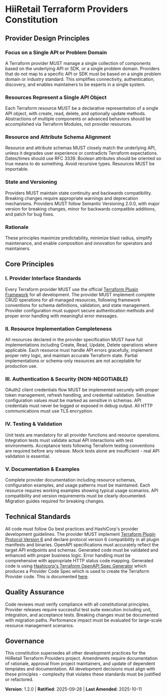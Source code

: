 <!--
Sync Impact Report:
Version change: Initial → 1.0.0
Added principles:
- I. Provider Interface Standards
- II. Resource Implementation Completeness  
- III. Authentication & Security (NON-NEGOTIABLE)
- IV. Testing & Validation
- V. Documentation & Examples
Added sections:
- Technical Standards
- Quality Assurance
Templates requiring updates: ✅ All templates aligned with Terraform provider development standards
Follow-up TODOs: None - all placeholders filled
-->

# HiiRetail Terraform Providers Constitution
## Provider Design Principles

### Focus on a Single API or Problem Domain
A Terraform provider MUST manage a single collection of components based on the underlying API or SDK, or a single problem domain. Providers that do not map to a specific API or SDK must be based on a single problem domain or industry standard. This simplifies connectivity, authentication, discovery, and enables maintainers to be experts in a single system.

### Resources Represent a Single API Object
Each Terraform resource MUST be a declarative representation of a single API object, with create, read, delete, and optionally update methods. Abstractions of multiple components or advanced behaviors should be accomplished via Terraform Modules, not provider resources.

### Resource and Attribute Schema Alignment
Resource and attribute schemas MUST closely match the underlying API, unless it degrades user experience or contradicts Terraform expectations. Dates/times should use RFC 3339. Boolean attributes should be oriented so true means to do something. Avoid recursive types. Resources MUST be importable.

### State and Versioning
Providers MUST maintain state continuity and backwards compatibility. Breaking changes require appropriate warnings and deprecation mechanisms. Providers MUST follow Semantic Versioning 2.0.0, with major version for breaking changes, minor for backwards compatible additions, and patch for bug fixes.

### Rationale
These principles maximize predictability, minimize blast radius, simplify maintenance, and enable composition and innovation for operators and maintainers.

## Core Principles

### I. Provider Interface Standards
Every Terraform provider MUST use the official [Terraform Plugin Framework](https://developer.hashicorp.com/terraform/plugin/framework) for all development. The provider MUST implement complete CRUD operations for all managed resources, following framework conventions for schema definitions, validation, and state management. Provider configuration must support secure authentication methods and proper error handling with meaningful error messages.

### II. Resource Implementation Completeness
All resources declared in the provider specification MUST have full implementations including Create, Read, Update, Delete operations where applicable. Each resource must handle API errors gracefully, implement proper retry logic, and maintain accurate Terraform state. Partial implementations or schema-only resources are not acceptable for production use.

### III. Authentication & Security (NON-NEGOTIABLE)
OAuth2 client credentials flow MUST be implemented securely with proper token management, refresh handling, and credential validation. Sensitive configuration values must be marked as sensitive in schemas. API credentials must never be logged or exposed in debug output. All HTTP communications must use TLS encryption.

### IV. Testing & Validation
Unit tests are mandatory for all provider functions and resource operations. Integration tests must validate actual API interactions with test environments. Acceptance tests following Terraform testing conventions are required before any release. Mock tests alone are insufficient - real API validation is essential.

### V. Documentation & Examples
Complete provider documentation including resource schemas, configuration examples, and usage patterns must be maintained. Each resource requires working examples showing typical usage scenarios. API compatibility and version requirements must be clearly documented. Migration guides required for breaking changes.

## Technical Standards

All code must follow Go best practices and HashiCorp's provider development guidelines. The provider MUST implement [Terraform Plugin Protocol Version 6](https://developer.hashicorp.com/terraform/plugin/terraform-plugin-protocol#protocol-version-6) and declare protocol version 6 compatibility in all plugin manifests and binaries. OpenAPI specifications must accurately reflect the target API endpoints and schemas. Generated code must be validated and enhanced with proper business logic. Error handling must be comprehensive with appropriate HTTP status code mapping. Generated code is using [Hashicorp's Terraform OpenAPI Spec Generator](https://developer.hashicorp.com/terraform/plugin/code-generation/openapi-generator) which produces a Provider Code Spec which is used to create the Terraform Provider code. This is documented [here](https://developer.hashicorp.com/terraform/plugin/code-generation/framework-generator).

## Quality Assurance

Code reviews must verify compliance with all constitutional principles. Provider releases require successful test suite execution including unit, integration, and acceptance tests. Breaking changes must be documented with migration paths. Performance impact must be evaluated for large-scale resource management scenarios.

## Governance

This constitution supersedes all other development practices for the HiiRetail Terraform Providers project. Amendments require documentation of rationale, approval from project maintainers, and update of dependent templates and documentation. All development decisions must align with these principles - complexity that violates these standards must be justified or refactored.

**Version**: 1.2.0 | **Ratified**: 2025-09-28 | **Last Amended**: 2025-10-11